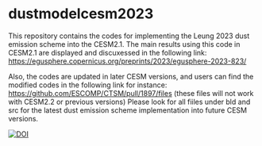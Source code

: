 # dustmodelcesm2023

This repository contains the codes for implementing the Leung 2023 dust emission scheme into the CESM2.1.
The main results using this code in CESM2.1 are displayed and discuxessed in the following link:
https://egusphere.copernicus.org/preprints/2023/egusphere-2023-823/

Also, the codes are updated in later CESM versions, and users can find the modified codes in the following link for instance:
https://github.com/ESCOMP/CTSM/pull/1897/files  (these files will not work with CESM2.2 or previous versions)
Please look for all fiiles under bld and src for the latest dust emission scheme implementation into future CESM versions.

[![DOI](https://zenodo.org/badge/752948451.svg)](https://zenodo.org/doi/10.5281/zenodo.10621843)
